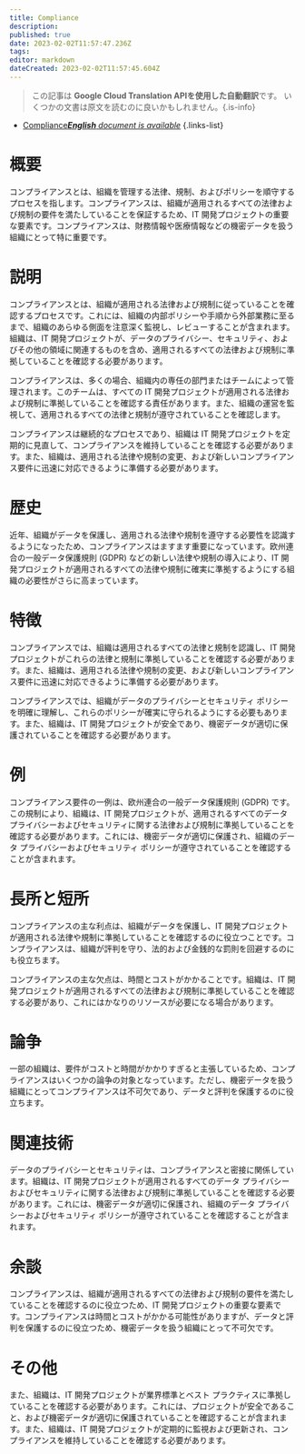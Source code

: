 ```yaml
---
title: Compliance
description: 
published: true
date: 2023-02-02T11:57:47.236Z
tags: 
editor: markdown
dateCreated: 2023-02-02T11:57:45.604Z
---
```


> この記事は **Google Cloud Translation APIを使用した自動翻訳**です。
いくつかの文書は原文を読むのに良いかもしれません。{.is-info}



- [Compliance***English** document is available*](/en/Knowledge-base/Dictionary/compliance)
{.links-list}


# 概要
コンプライアンスとは、組織を管理する法律、規制、およびポリシーを順守するプロセスを指します。コンプライアンスは、組織が適用されるすべての法律および規制の要件を満たしていることを保証するため、IT 開発プロジェクトの重要な要素です。コンプライアンスは、財務情報や医療情報などの機密データを扱う組織にとって特に重要です。

# 説明
コンプライアンスとは、組織が適用される法律および規制に従っていることを確認するプロセスです。これには、組織の内部ポリシーや手順から外部業務に至るまで、組織のあらゆる側面を注意深く監視し、レビューすることが含まれます。組織は、IT 開発プロジェクトが、データのプライバシー、セキュリティ、およびその他の領域に関連するものを含め、適用されるすべての法律および規制に準拠していることを確認する必要があります。

コンプライアンスは、多くの場合、組織内の専任の部門またはチームによって管理されます。このチームは、すべての IT 開発プロジェクトが適用される法律および規制に準拠していることを確認する責任があります。また、組織の運営を監視して、適用されるすべての法律と規制が遵守されていることを確認します。

コンプライアンスは継続的なプロセスであり、組織は IT 開発プロジェクトを定期的に見直して、コンプライアンスを維持していることを確認する必要があります。また、組織は、適用される法律や規制の変更、および新しいコンプライアンス要件に迅速に対応できるように準備する必要があります。

# 歴史
近年、組織がデータを保護し、適用される法律や規制を遵守する必要性を認識するようになったため、コンプライアンスはますます重要になっています。欧州連合の一般データ保護規則 (GDPR) などの新しい法律や規制の導入により、IT 開発プロジェクトが適用されるすべての法律や規制に確実に準拠するようにする組織の必要性がさらに高まっています。

# 特徴
コンプライアンスでは、組織は適用されるすべての法律と規制を認識し、IT 開発プロジェクトがこれらの法律と規制に準拠していることを確認する必要があります。また、組織は、適用される法律や規制の変更、および新しいコンプライアンス要件に迅速に対応できるように準備する必要があります。

コンプライアンスでは、組織がデータのプライバシーとセキュリティ ポリシーを明確に理解し、これらのポリシーが確実に守られるようにする必要もあります。また、組織は、IT 開発プロジェクトが安全であり、機密データが適切に保護されていることを確認する必要があります。

# 例
コンプライアンス要件の一例は、欧州連合の一般データ保護規則 (GDPR) です。この規制により、組織は、IT 開発プロジェクトが、適用されるすべてのデータ プライバシーおよびセキュリティに関する法律および規制に準拠していることを確認する必要があります。これには、機密データが適切に保護され、組織のデータ プライバシーおよびセキュリティ ポリシーが遵守されていることを確認することが含まれます。

# 長所と短所
コンプライアンスの主な利点は、組織がデータを保護し、IT 開発プロジェクトが適用される法律や規制に準拠していることを確認するのに役立つことです。コンプライアンスは、組織が評判を守り、法的および金銭的な罰則を回避するのにも役立ちます。

コンプライアンスの主な欠点は、時間とコストがかかることです。組織は、IT 開発プロジェクトが適用されるすべての法律および規制に準拠していることを確認する必要があり、これにはかなりのリソースが必要になる場合があります。

# 論争
一部の組織は、要件がコストと時間がかかりすぎると主張しているため、コンプライアンスはいくつかの論争の対象となっています。ただし、機密データを扱う組織にとってコンプライアンスは不可欠であり、データと評判を保護するのに役立ちます。

# 関連技術
データのプライバシーとセキュリティは、コンプライアンスと密接に関係しています。組織は、IT 開発プロジェクトが適用されるすべてのデータ プライバシーおよびセキュリティに関する法律および規制に準拠していることを確認する必要があります。これには、機密データが適切に保護され、組織のデータ プライバシーおよびセキュリティ ポリシーが遵守されていることを確認することが含まれます。

# 余談
コンプライアンスは、組織が適用されるすべての法律および規制の要件を満たしていることを確認するのに役立つため、IT 開発プロジェクトの重要な要素です。コンプライアンスは時間とコストがかかる可能性がありますが、データと評判を保護するのに役立つため、機密データを扱う組織にとって不可欠です。

# その他
また、組織は、IT 開発プロジェクトが業界標準とベスト プラクティスに準拠していることを確認する必要があります。これには、プロジェクトが安全であること、および機密データが適切に保護されていることを確認することが含まれます。また、組織は、IT 開発プロジェクトが定期的に監視および更新され、コンプライアンスを維持していることを確認する必要があります。